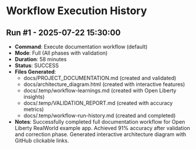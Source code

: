 # Workflow Execution History

## Run #1 - 2025-07-22 15:30:00
- **Command**: Execute documentation workflow (default)
- **Mode**: Full (All phases with validation)
- **Duration**: 58 minutes
- **Status**: SUCCESS
- **Files Generated**: 
  - docs/PROJECT_DOCUMENTATION.md (created and validated)
  - docs/architecture_diagram.html (created with interactive features)
  - docs/.temp/workflow-learnings.md (created with Open Liberty insights)
  - docs/.temp/VALIDATION_REPORT.md (created with accuracy metrics)
  - docs/.temp/workflow-run-history.md (created and completed)
- **Notes**: Successfully completed full documentation workflow for Open Liberty RealWorld example app. Achieved 91% accuracy after validation and correction phase. Generated interactive architecture diagram with GitHub clickable links.
